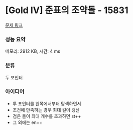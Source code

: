 # [Gold IV] 준표의 조약돌 - 15831 

[문제 링크](https://www.acmicpc.net/problem/15831) 

### 성능 요약

메모리: 2912 KB, 시간: 4 ms

### 분류

두 포인터

### 아이디어

- 투 포인터를 왼쪽에서부터 탐색하면서
- 조건에 만족하는 경우 최대 길이 갱신
- 검은 돌이 최대 개수를 초과하면 st++
- 그 외에는 en++
